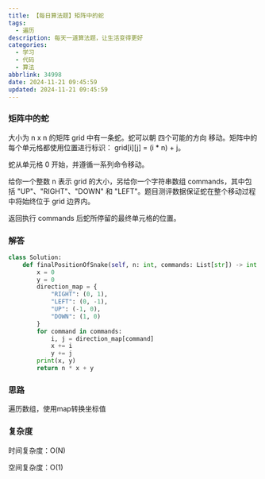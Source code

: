 ```yaml
---
title: 【每日算法题】矩阵中的蛇
tags:
  - 遍历
description: 每天一道算法题，让生活变得更好
categories:
  - 学习
  - 代码
  - 算法
abbrlink: 34998
date: 2024-11-21 09:45:59
updated: 2024-11-21 09:45:59
---
```


### 矩阵中的蛇

大小为 n x n 的矩阵 grid 中有一条蛇。蛇可以朝 四个可能的方向 移动。矩阵中的每个单元格都使用位置进行标识： grid[i][j] = (i * n) + j。

蛇从单元格 0 开始，并遵循一系列命令移动。

给你一个整数 n 表示 grid 的大小，另给你一个字符串数组 commands，其中包括 "UP"、"RIGHT"、"DOWN" 和 "LEFT"。题目测评数据保证蛇在整个移动过程中将始终位于 grid 边界内。

返回执行 commands 后蛇所停留的最终单元格的位置。

### 解答

```python
class Solution:
    def finalPositionOfSnake(self, n: int, commands: List[str]) -> int:
        x = 0
        y = 0
        direction_map = {
            "RIGHT": (0, 1),
            "LEFT": (0, -1),
            "UP": (-1, 0),
            "DOWN": (1, 0)
        }
        for command in commands:
            i, j = direction_map[command]
            x += i
            y += j
        print(x, y)
        return n * x + y
```

### 思路

遍历数组，使用map转换坐标值

### 复杂度

时间复杂度：O(N)

空间复杂度：O(1)
